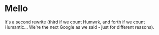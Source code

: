 # Mello

It's a second rewrite (third if we count Humwrk, and forth if we count Humantic... We're the next Google as we said - just for different reasons).
